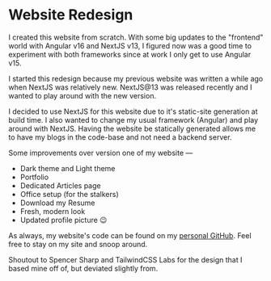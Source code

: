 # Website Redesign

I created this website from scratch. With some big updates to the "frontend" world with
Angular v16 and NextJS v13, I figured now was a good time to experiment with both
frameworks since at work I only get to use Angular v15.

I started this redesign because my previous website was written a while ago when NextJS was relatively new.
NextJS@13 was released recently and I wanted to play around with the new version.

I decided to use NextJS for this website due to it's static-site generation at
build time. I also wanted to change my usual framework (Angular) and play around with NextJS.
Having the website be statically generated allows me to have my blogs in the code-base and
not need a backend server.

Some improvements over version one of my website &mdash;

- Dark theme and Light theme
- Portfolio
- Dedicated Articles page
- Office setup (for the stalkers)
- Download my Resume
- Fresh, modern look
- Updated profile picture 😉

As always, my website's code can be found on my [personal GitHub](https://github.com/marcellosabino/marcello). Feel free to stay on my site and snoop around.

Shoutout to Spencer Sharp and TailwindCSS Labs for the design that I based mine off of, but deviated slightly from.

